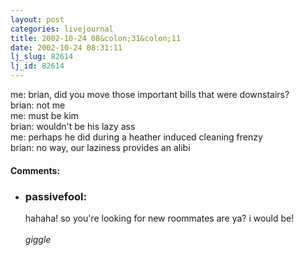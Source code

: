 ```yaml
---
layout: post
categories: livejournal
title: 2002-10-24 08&colon;31&colon;11
date: 2002-10-24 08:31:11
lj_slug: 82614
lj_id: 82614
---
```

me: brian, did you move those important bills that were downstairs?  
brian: not me  
me: must be kim  
brian: wouldn't be his lazy ass  
me: perhaps he did during a heather induced cleaning frenzy  
brian: no way, our laziness provides an alibi


<div id="comments"><h4>Comments:</h4><div class="lj-comments"><ul>
<li><h3>passivefool: </h3>
<a id="comment-108"></a>
<p>hahaha!  so you're looking for new roommates are ya?  i would be!<br>
<br>
<em>giggle</em></p>
</li>
</ul></div></div>
